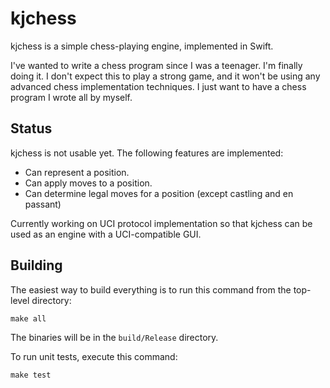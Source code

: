 kjchess
=======

kjchess is a simple chess-playing engine, implemented in Swift.

I've wanted to write a chess program since I was a teenager.  I'm finally doing it.  I don't expect this to play a strong game, and it won't be using any advanced chess implementation techniques.  I just want to have a chess program I wrote all by myself.


## Status

kjchess is not usable yet.  The following features are implemented:

- Can represent a position.
- Can apply moves to a position.
- Can determine legal moves for a position (except castling and en passant)

Currently working on UCI protocol implementation so that kjchess can be used as an engine with a UCI-compatible GUI.


## Building

The easiest way to build everything is to run this command from the top-level directory:

    make all

The binaries will be in the `build/Release` directory.

To run unit tests, execute this command:

    make test

